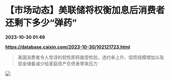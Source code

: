 # 【市场动态】美联储将权衡加息后消费者还剩下多少“弹药”

**2023-10-30 01:49**

**https://database.caixin.com/2023-10-30/102121723.html**

> 美国消费者令人惊讶的韧性即将接受检验，违约率上升、偿债规模增加以及现金储备减少给家庭资产负债表带来压力

  

[![](https://img.caixin.com/2022-06-29/165646251889467_840_560.jpg)](https://cms.caixin.com/g3/var/thumbs/_normal/2022-06-29/165646251889467.jpg)